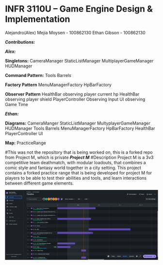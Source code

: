 # INFR 3110U – Game Engine Design & Implementation

Alejandro(Alex) Mejia Moysen - 100862130
Ethan Gibson - 100862130

***Contributions:***

***Alex:***

**Singletons:**
CameraManager
StaticListManager
MultiplayerGameManager
HUDManager

**Command Pattern:**
Tools
Barrels

**Factory Pattern**
MenuManagerFactory
HpBarFactory

**Observer Pattern**
HealthBar observing player current hp
HealthBar observing player shield
PlayerController Observing Input
UI observing Game Time

***Ethan:***

**Diagrams:**
CameraManger
StaticListManager
MultyplayerGameManager
HUDManager
Tools
Barrels
MenuManagerFactory
HpBarFactory
HealthBar
PlayerController
UI

**Map:**
PracticeRange

#This was not the repository that is being worked on, this is a forked repo from Project M, which is private
***Project M***
#Description
Project M is a 3v3 competitive team deathmatch, with modular loadouts, that combines a comic style and fantasy world together in a city setting.
This project contains a forked practice range that is being developed for project M for players to be able to test their abilities and tools, and learn interactions between different game elements.

![Jira Timeline](https://github.com/alex-memo/ProjectM-Assignment1/blob/main/JiraTimeline.png?raw=true)

